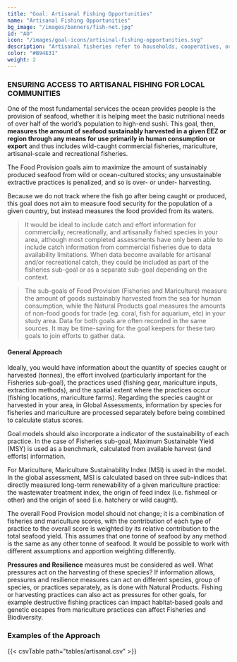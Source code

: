 ```yaml
---
title: "Goal: Artisanal Fishing Opportunities"
name: "Artisanal Fishing Opportunities"
bg_image: "/images/banners/fish-net.jpg"
id: "AO"
icon: "/images/goal-icons/artisinal-fishing-opportunities.svg"
description: "Artisanal fisheries refer to households, cooperatives, or small firms that use fish mainly for local consumption or trade (a.k.a. small-scale fishing)"
color: "#B94E31"
weight: 2
---
```


### ENSURING ACCESS TO ARTISANAL FISHING FOR LOCAL COMMUNITIES

One of the most fundamental services the ocean provides people is the provision of seafood, whether it is helping meet the basic nutritional needs of over half of the world’s population to high-end sushi. This goal, then, **measures the amount of seafood sustainably harvested in a given EEZ or region through any means for use primarily in human consumption or export** and thus includes wild-caught commercial fisheries, mariculture, artisanal-scale and recreational fisheries.

The Food Provision goals aim to maximize the amount of sustainably produced seafood from wild or ocean-cultured stocks; any unsustainable extractive practices is penalized, and so is over- or under- harvesting.

Because we do not track where the fish go after being caught or produced, this goal does not aim to measure food security for the population of a given country, but instead measures the food provided from its waters.

> It would be ideal to include catch and effort information for commercially, recreationally, and artisanally fished species in your area, although most completed assessments have only been able to include catch information from commercial fisheries due to data availability limitations. When data become available for artisanal and/or recreational catch, they could be included as part of the fisheries sub-goal or as a separate sub-goal depending on the context.

> The sub-goals of Food Provision (Fisheries and Mariculture) measure the amount of goods sustainably harvested from the sea for human consumption, while the Natural Products goal measures the amounts of non-food goods for trade (eg. coral, fish for aquarium, etc) in your study area. Data for both goals are often recorded in the same sources. It may be time-saving for the goal keepers for these two goals to join efforts to gather data.

#### General Approach

Ideally, you would have information about the quantity of species caught or harvested (tonnes), the effort involved (particularly important for the Fisheries sub-goal), the practices used (fishing gear, mariculture inputs, extraction methods), and the spatial extent where the practices occur (fishing locations, mariculture farms). Regarding the species caught or harvested in your area, in Global Assessments, information by species for fisheries and mariculture are processed separately before being combined to calculate status scores.

Goal models should also incorporate a indicator of the sustainability of each practice. In the case of Fisheries sub-goal, Maximum Sustainable Yield (MSY) is used as a benchmark, calculated from available harvest (and efforts) information.

For Mariculture, Mariculture Sustainability Index (MSI) is used in the model. In the global assessment, MSI is calculated based on three sub-indices that directly measured long-term renewability of a given mariculture practice: the wastewater treatment index, the origin of feed index (i.e. fishmeal or other) and the origin of seed (i.e. hatchery or wild caught).

The overall Food Provision model should not change; it is a combination of fisheries and mariculture scores, with the contribution of each type of practice to the overall score is weighted by its relative contribution to the total seafood yield. This assumes that one tonne of seafood by any method is the same as any other tonne of seafood. It would be possible to work with different assumptions and apportion weighting differently.

**Pressures and Resilience** measures must be considered as well. What pressures act on the harvesting of these species? If information allows, pressures and resilience measures can act on different species, group of species, or practices separately, as is done with Natural Products. Fishing or harvesting practices can also act as pressures for other goals, for example destructive fishing practices can impact habitat-based goals and genetic escapes from mariculture practices can affect Fisheries and Biodiversity.

### Examples of the Approach
{{< csvTable path="tables/artisanal.csv" >}}

